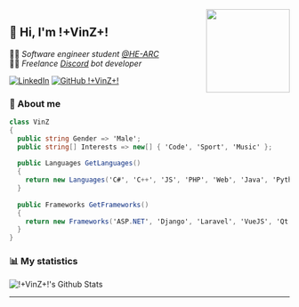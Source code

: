 <img align='right' src="https://media.tenor.com/y2JXkY1pXkwAAAAM/cat-computer.gif" width="150">

## 👋 Hi, I'm !+VinZ+!

👨‍🎓 *Software engineer student [@HE-ARC](https://github.com/HE-Arc)* <br/>
👨‍💻 *Freelance [Discord](https://discord.com/) bot developer*

[![LinkedIn](https://img.shields.io/badge/linkedin-%230077B5.svg?style=flat-square&logo=Linkedin&logoColor=white&link=https://www.linkedin.com/in/vincent-jeannin-ab929a171/)](https://www.linkedin.com/in/vincent-jeannin-ab929a171/)
[![GitHub !+VinZ+!](https://img.shields.io/github/followers/dev-vinz?label=Follow&style=social)](https://github.com/dev-vinz)

### 🧐 About me

```cs
class VinZ
{
  public string Gender => 'Male';
  public string[] Interests => new[] { 'Code', 'Sport', 'Music' };
  
  public Languages GetLanguages()
  {
    return new Languages('C#', 'C++', 'JS', 'PHP', 'Web', 'Java', 'Python');
  }
  
  public Frameworks GetFrameworks()
  {
    return new Frameworks('ASP.NET', 'Django', 'Laravel', 'VueJS', 'Qt', 'Spring', 'Swing');
  }
}
```

### 📊 My statistics

![!+VinZ+!'s Github Stats](https://github-readme-stats.vercel.app/api?username=dev-vinz&show_icons=true)

---
